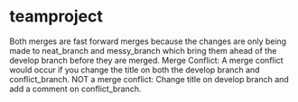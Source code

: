 # teamproject
Both merges are fast forward merges because the changes are only being made to neat_branch and messy_branch which bring them ahead of the develop branch before they are merged.
Merge Conflict: A merge conflict would occur if you change the title on both the develop branch and conflict_branch.
NOT a merge conflict: Change title on develop branch and add a comment on conflict_branch. 
